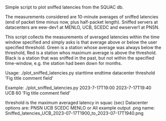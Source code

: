 Simple script to plot sniffed latencies from the SQUAC db.

The measurements considered are 10-minute averages of sniffed latencies (end of packet time minus now, plus half-packet length).
Sniffed servers at datacenters are eew-dev1 at MENLO, UCB, SCEDC and ewserver1 at PNSN.

This script collects the measurements of averaged latencies within the time window specified and simply asks is that average above or below the user specified threshold.
Green is a station whose average was always below the threshold, Red is a station whos maximum average is above the threshold.
Black is a station that was sniffed in the past, but not within the specified time-window, e.g. the station had been down for months.

Usage:
 ./plot_sniffed_latencies.py starttime endtime datacenter threshold 'Fig title comment field'

Example:
 ./plot_sniffed_latencies.py 2023-7-17T19:00 2023-7-17T19:40 UCB 60 'Fig title comment field'

threshold is the maximum averaged latency in squac (sec)
Datacenter options are: PNSN UCB SCEDC MENLO or All
example output .png name: Sniffed_latencies_UCB_2023-07-17T1900_to_2023-07-17T1940.png

